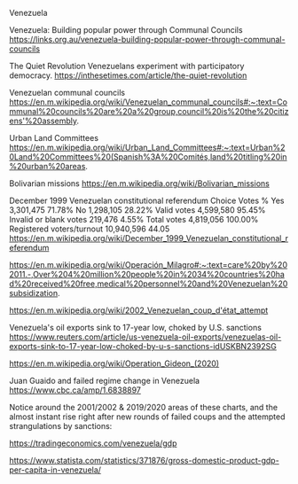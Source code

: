 Venezuela

Venezuela: Building popular power through Communal Councils
https://links.org.au/venezuela-building-popular-power-through-communal-councils

The Quiet Revolution
Venezuelans experiment with participatory democracy.
https://inthesetimes.com/article/the-quiet-revolution

Venezuelan communal councils
https://en.m.wikipedia.org/wiki/Venezuelan_communal_councils#:~:text=Communal%20councils%20are%20a%20group,council%20is%20the%20citizens'%20assembly.

Urban Land Committees
https://en.m.wikipedia.org/wiki/Urban_Land_Committees#:~:text=Urban%20Land%20Committees%20(Spanish%3A%20Comités,land%20titling%20in%20urban%20areas.

Bolivarian missions
https://en.m.wikipedia.org/wiki/Bolivarian_missions

December 1999 Venezuelan constitutional referendum
Choice	Votes	%
 Yes	3,301,475	71.78%
 No	1,298,105	28.22%
Valid votes	4,599,580	95.45%
Invalid or blank votes	219,476	4.55%
Total votes	4,819,056	100.00%
Registered voters/turnout	10,940,596	44.05
https://en.m.wikipedia.org/wiki/December_1999_Venezuelan_constitutional_referendum

https://en.m.wikipedia.org/wiki/Operación_Milagro#:~:text=care%20by%202011.-,Over%204%20million%20people%20in%2034%20countries%20had%20received%20free,medical%20personnel%20and%20Venezuelan%20subsidization.

https://en.m.wikipedia.org/wiki/2002_Venezuelan_coup_d'état_attempt

Venezuela's oil exports sink to 17-year low, choked by U.S. sanctions
https://www.reuters.com/article/us-venezuela-oil-exports/venezuelas-oil-exports-sink-to-17-year-low-choked-by-u-s-sanctions-idUSKBN2392SG

https://en.m.wikipedia.org/wiki/Operation_Gideon_(2020)

Juan Guaido and failed regime change in Venezuela
https://www.cbc.ca/amp/1.6838897

Notice around the 2001/2002 & 2019/2020 areas of these charts, and the almost instant rise right after new rounds of failed coups and the attempted strangulations by sanctions:

https://tradingeconomics.com/venezuela/gdp

https://www.statista.com/statistics/371876/gross-domestic-product-gdp-per-capita-in-venezuela/

